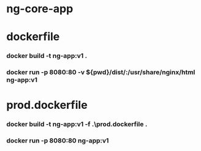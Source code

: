 # ng-core-app

# dockerfile
### docker build -t ng-app:v1 .
### docker run -p 8080:80 -v ${pwd}/dist/:/usr/share/nginx/html ng-app:v1

# prod.dockerfile
### docker build -t ng-app:v1 -f .\prod.dockerfile .
### docker run -p 8080:80 ng-app:v1
